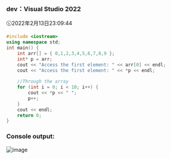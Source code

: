 ### dev：Visual Studio 2022
🕥2022年2月13日23:09:44
```C++
#include <iostream>
using namespace std;
int main() {
    int arr[] = { 0,1,2,3,4,5,6,7,8,9 };
    int* p = arr;
    cout << "Access the first element: " << arr[0] << endl;
    cout << "Access the first element: " << *p << endl;
    
    //Through the array
    for (int i = 0; i < 10; i++) {
        cout << *p << " ";
        p++;
    }
    cout << endl;
    return 0;
}
```
### Console output:

![image](https://user-images.githubusercontent.com/39286292/153759647-e06d782f-5706-49f9-b510-1fff5d50157e.png)

